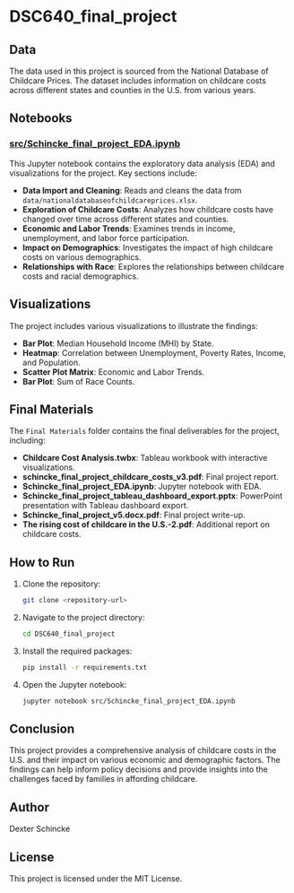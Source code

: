 # DSC640_final_project

## Data

The data used in this project is sourced from the National Database of Childcare Prices. The dataset includes information on childcare costs across different states and counties in the U.S. from various years.

## Notebooks

### [src/Schincke_final_project_EDA.ipynb](src/Schincke_final_project_EDA.ipynb)

This Jupyter notebook contains the exploratory data analysis (EDA) and visualizations for the project. Key sections include:

- **Data Import and Cleaning**: Reads and cleans the data from `data/nationaldatabaseofchildcareprices.xlsx`.
- **Exploration of Childcare Costs**: Analyzes how childcare costs have changed over time across different states and counties.
- **Economic and Labor Trends**: Examines trends in income, unemployment, and labor force participation.
- **Impact on Demographics**: Investigates the impact of high childcare costs on various demographics.
- **Relationships with Race**: Explores the relationships between childcare costs and racial demographics.

## Visualizations

The project includes various visualizations to illustrate the findings:

- **Bar Plot**: Median Household Income (MHI) by State.
- **Heatmap**: Correlation between Unemployment, Poverty Rates, Income, and Population.
- **Scatter Plot Matrix**: Economic and Labor Trends.
- **Bar Plot**: Sum of Race Counts.

## Final Materials

The `Final Materials` folder contains the final deliverables for the project, including:

- **Childcare Cost Analysis.twbx**: Tableau workbook with interactive visualizations.
- **schincke_final_project_childcare_costs_v3.pdf**: Final project report.
- **Schincke_final_project_EDA.ipynb**: Jupyter notebook with EDA.
- **Schincke_final_project_tableau_dashboard_export.pptx**: PowerPoint presentation with Tableau dashboard export.
- **Schincke_final_project_v5.docx.pdf**: Final project write-up.
- **The rising cost of childcare in the U.S.-2.pdf**: Additional report on childcare costs.

## How to Run

1. Clone the repository:
    ```sh
    git clone <repository-url>
    ```
2. Navigate to the project directory:
    ```sh
    cd DSC640_final_project
    ```
3. Install the required packages:
    ```sh
    pip install -r requirements.txt
    ```
4. Open the Jupyter notebook:
    ```sh
    jupyter notebook src/Schincke_final_project_EDA.ipynb
    ```

## Conclusion

This project provides a comprehensive analysis of childcare costs in the U.S. and their impact on various economic and demographic factors. The findings can help inform policy decisions and provide insights into the challenges faced by families in affording childcare.

## Author

Dexter Schincke

## License

This project is licensed under the MIT License.
